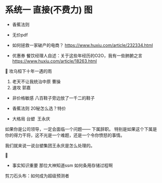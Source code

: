 # 系统一 直接(不费力) 图
* 香蕉法则
* 无价pdf


* 如何拯救一家破产的电商？ https://www.huxiu.com/article/232334.html

* 优惠券 餐饮经理人自述：关于这些年经历的O2O，我有一些肺腑之言 https://www.huxiu.com/article/18263.html

:high_brightness:
攻乌桓下十年一遇的雨
1. 老天不让我统治中原 曹操
2. 速攻 郭嘉

* 非价格敏感
八百鞋子旁边放了一千二的鞋子

* 香蕉法则
20秘怎么选？特价


* 大格局 台塑  王永庆

如果你是公司领导，一定会面临一个问题——
下属辞职。
特别是如果这个下属是你的得力干将，这不光是一个难题，还是一个令你愤怒的事情。

我们就来说一说台塑集团王永庆是怎么处理的。

:high_brightness:
* 事实知识重要
那位大神知道ssm 如何条用存储过程啊

剪刀石头布：如何成为超级预测者
